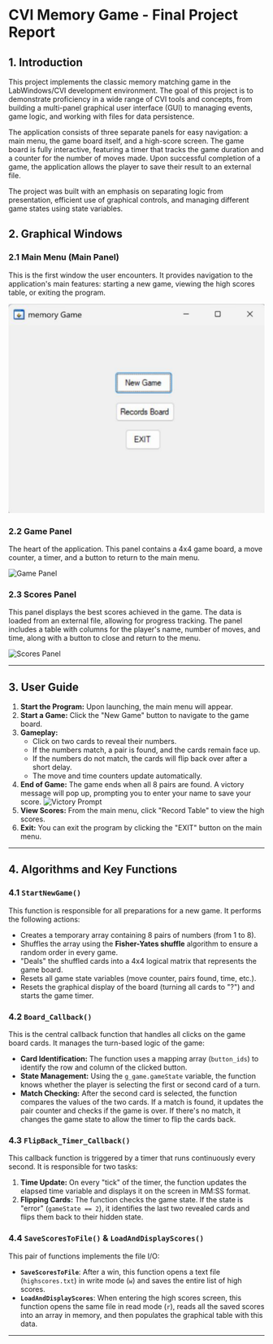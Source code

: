 # CVI Memory Game - Final Project Report
## 1. Introduction

This project implements the classic memory matching game in the LabWindows/CVI development environment. The goal of this project is to demonstrate proficiency in a wide range of CVI tools and concepts, from building a multi-panel graphical user interface (GUI) to managing events, game logic, and working with files for data persistence.

The application consists of three separate panels for easy navigation: a main menu, the game board itself, and a high-score screen. The game board is fully interactive, featuring a timer that tracks the game duration and a counter for the number of moves made. Upon successful completion of a game, the application allows the player to save their result to an external file.

The project was built with an emphasis on separating logic from presentation, efficient use of graphical controls, and managing different game states using state variables.

## 2. Graphical Windows

### 2.1 Main Menu (Main Panel)
This is the first window the user encounters. It provides navigation to the application's main features: starting a new game, viewing the high scores table, or exiting the program.

![Main Menu](pictures/main_menu.png)

### 2.2 Game Panel
The heart of the application. This panel contains a 4x4 game board, a move counter, a timer, and a button to return to the main menu.

![Game Panel](game_board.png)

### 2.3 Scores Panel
This panel displays the best scores achieved in the game. The data is loaded from an external file, allowing for progress tracking. The panel includes a table with columns for the player's name, number of moves, and time, along with a button to close and return to the menu.

![Scores Panel](scores_panel.png)

---

## 3. User Guide

1.  **Start the Program:** Upon launching, the main menu will appear.
2.  **Start a Game:** Click the "New Game" button to navigate to the game board.
3.  **Gameplay:**
    *   Click on two cards to reveal their numbers.
    *   If the numbers match, a pair is found, and the cards remain face up.
    *   If the numbers do not match, the cards will flip back over after a short delay.
    *   The move and time counters update automatically.
4.  **End of Game:** The game ends when all 8 pairs are found. A victory message will pop up, prompting you to enter your name to save your score.
    ![Victory Prompt](victory_prompt.png)
5.  **View Scores:** From the main menu, click "Record Table" to view the high scores.
6.  **Exit:** You can exit the program by clicking the "EXIT" button on the main menu.

---

## 4. Algorithms and Key Functions

### 4.1 `StartNewGame()`
This function is responsible for all preparations for a new game. It performs the following actions:
- Creates a temporary array containing 8 pairs of numbers (from 1 to 8).
- Shuffles the array using the **Fisher-Yates shuffle** algorithm to ensure a random order in every game.
- "Deals" the shuffled cards into a 4x4 logical matrix that represents the game board.
- Resets all game state variables (move counter, pairs found, time, etc.).
- Resets the graphical display of the board (turning all cards to "?") and starts the game timer.

### 4.2 `Board_Callback()`
This is the central callback function that handles all clicks on the game board cards. It manages the turn-based logic of the game:
- **Card Identification:** The function uses a mapping array (`button_ids`) to identify the row and column of the clicked button.
- **State Management:** Using the `g_game.gameState` variable, the function knows whether the player is selecting the first or second card of a turn.
- **Match Checking:** After the second card is selected, the function compares the values of the two cards. If a match is found, it updates the pair counter and checks if the game is over. If there's no match, it changes the game state to allow the timer to flip the cards back.

### 4.3 `FlipBack_Timer_Callback()`
This callback function is triggered by a timer that runs continuously every second. It is responsible for two tasks:
1.  **Time Update:** On every "tick" of the timer, the function updates the elapsed time variable and displays it on the screen in MM:SS format.
2.  **Flipping Cards:** The function checks the game state. If the state is "error" (`gameState == 2`), it identifies the last two revealed cards and flips them back to their hidden state.

### 4.4 `SaveScoresToFile()` & `LoadAndDisplayScores()`
This pair of functions implements the file I/O:
- **`SaveScoresToFile`**: After a win, this function opens a text file (`highscores.txt`) in write mode (`w`) and saves the entire list of high scores.
- **`LoadAndDisplayScores`**: When entering the high scores screen, this function opens the same file in read mode (`r`), reads all the saved scores into an array in memory, and then populates the graphical table with this data.

---
